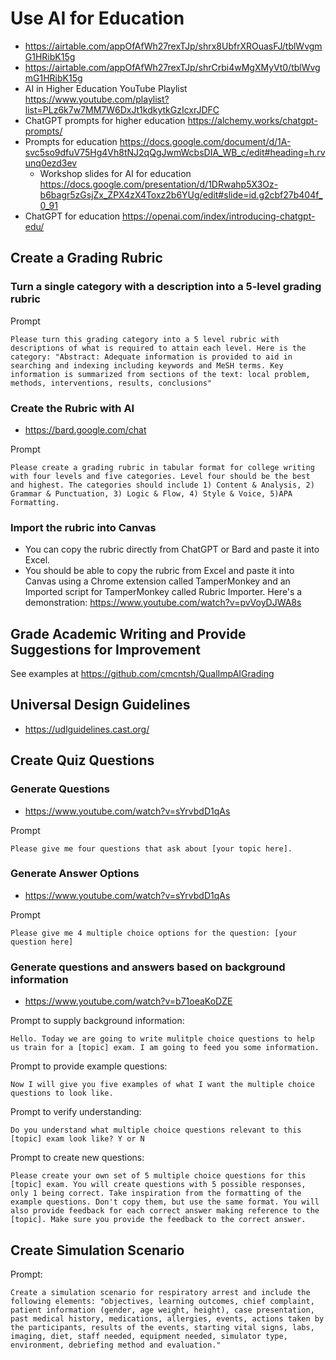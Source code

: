 # Use AI for Education

* https://airtable.com/appOfAfWh27rexTJp/shrx8UbfrXROuasFJ/tblWvgmG1HRibK15g
* https://airtable.com/appOfAfWh27rexTJp/shrCrbi4wMgXMyVt0/tblWvgmG1HRibK15g
* AI in Higher Education YouTube Playlist https://www.youtube.com/playlist?list=PLz6k7w7MM7W6DxJt1kdkytkGzIcxrJDFC
* ChatGPT prompts for higher education https://alchemy.works/chatgpt-prompts/
* Prompts for education https://docs.google.com/document/d/1A-svc5so9dfuV75Hg4Vh8tNJ2qQgJwmWcbsDIA_WB_c/edit#heading=h.rvunq0ezd3ev
  * Workshop slides for AI for education https://docs.google.com/presentation/d/1DRwahp5X3Oz-b6bagr5zGsjZx_ZPX4zX4Toxz2b6YUg/edit#slide=id.g2cbf27b404f_0_91
* ChatGPT for education https://openai.com/index/introducing-chatgpt-edu/

## Create a Grading Rubric

### Turn a single category with a description into a 5-level grading rubric

Prompt

```
Please turn this grading category into a 5 level rubric with descriptions of what is required to attain each level. Here is the category: "Abstract: Adequate information is provided to aid in searching and indexing including keywords and MeSH terms. Key information is summarized from sections of the text: local problem, methods, interventions, results, conclusions"
```

### Create the Rubric with AI

* https://bard.google.com/chat

Prompt

```
Please create a grading rubric in tabular format for college writing with four levels and five categories. Level four should be the best and highest. The categories should include 1) Content & Analysis, 2) Grammar & Punctuation, 3) Logic & Flow, 4) Style & Voice, 5)APA Formatting.
```

### Import the rubric into Canvas

* You can copy the rubric directly from ChatGPT or Bard and paste it into Excel.
* You should be able to copy the rubric from Excel and paste it into Canvas using a Chrome extension called TamperMonkey and an Imported script for TamperMonkey called Rubric Importer. Here's a demonstration: https://www.youtube.com/watch?v=pvVoyDJWA8s

## Grade Academic Writing and Provide Suggestions for Improvement

See examples at https://github.com/cmcntsh/QualImpAIGrading

## Universal Design Guidelines

* https://udlguidelines.cast.org/

## Create Quiz Questions

### Generate Questions

* https://www.youtube.com/watch?v=sYrvbdD1qAs

Prompt

```
Please give me four questions that ask about [your topic here].
```

### Generate Answer Options

* https://www.youtube.com/watch?v=sYrvbdD1qAs

Prompt

```
Please give me 4 multiple choice options for the question: [your question here]
```

### Generate questions and answers based on background information

* https://www.youtube.com/watch?v=b71oeaKoDZE

Prompt to supply background information:

```
Hello. Today we are going to write mulitple choice questions to help us train for a [topic] exam. I am going to feed you some information.
```

Prompt to provide example questions:

```
Now I will give you five examples of what I want the multiple choice questions to look like.
```

Prompt to verify understanding:

```
Do you understand what multiple choice questions relevant to this [topic] exam look like? Y or N
```

Prompt to create new questions:

```
Please create your own set of 5 multiple choice questions for this [topic] exam. You will create questions with 5 possible responses, only 1 being correct. Take inspiration from the formatting of the example questions. Don't copy them, but use the same format. You will also provide feedback for each correct answer making reference to the [topic]. Make sure you provide the feedback to the correct answer.
```

## Create Simulation Scenario

Prompt:

```
Create a simulation scenario for respiratory arrest and include the following elements: "objectives, learning outcomes, chief complaint, patient information (gender, age weight, height), case presentation, past medical history, medications, allergies, events, actions taken by the participants, results of the events, starting vital signs, labs, imaging, diet, staff needed, equipment needed, simulator type, environment, debriefing method and evaluation."
```
